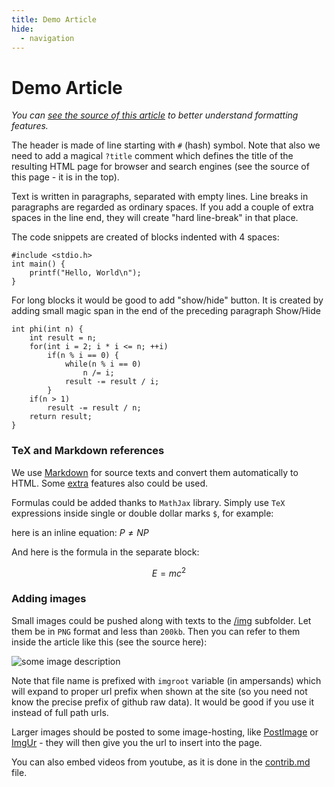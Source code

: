 ```yaml
---
title: Demo Article
hide:
  - navigation
---
```


# Demo Article

_You can [see the source of this article](https://raw.githubusercontent.com/e-maxx-eng/e-maxx-eng/master/src/demo-article.md) to better understand formatting features._

The header is made of line starting with `#` (hash) symbol. Note that also we need to add a magical `?title` comment which
defines the title of the resulting HTML page for browser and search engines (see the source of this page - it is in the top).

Text is written in paragraphs, separated with empty lines. Line breaks in paragraphs are regarded as ordinary spaces. If you
add a couple of extra spaces in the line end, they will create "hard line-break" in that place.

The code snippets are created of blocks indented with 4 spaces:

    #include <stdio.h>
    int main() {
        printf("Hello, World\n");
    }
    
For long blocks it would be good to add "show/hide" button. It is created by adding small magic span in the end of
the preceding paragraph <span class="toggle-code">Show/Hide</span>

	int phi(int n) {
		int result = n;
		for(int i = 2; i * i <= n; ++i)
			if(n % i == 0) {
				while(n % i == 0)
					n /= i;
				result -= result / i;
			}
		if(n > 1)
			result -= result / n;
		return result;
	}

### TeX and Markdown references

We use [Markdown](https://daringfireball.net/projects/markdown) for source texts and
convert them automatically to HTML.
Some [extra](https://michelf.ca/projects/php-markdown/extra/) features also could be used.

Formulas could be added thanks to `MathJax` library. Simply use `TeX` expressions inside single or double dollar marks `$`, for example:

here is an inline equation: $P \ne NP$

And here is the formula in the separate block:

$$E = mc^{2}$$

### Adding images

Small images could be pushed along with texts to the [/img](https://github.com/e-maxx-eng/e-maxx-eng/tree/master/img) subfolder. Let them be in `PNG` format and less than `200kb`. Then you can refer to them inside the article like this (see the source here):

![some image description](search-bridge-formula.png)

Note that file name is prefixed with `imgroot` variable (in ampersands) which will expand to proper url prefix when shown at the site (so you need not know the precise prefix of github raw data). It would be good if you use it instead of full path urls.

Larger images should be posted to some image-hosting, like [PostImage](http://postimage.org) or [ImgUr](http://imgur.com/) - they will then give you the url to insert into the page.

You can also embed videos from youtube, as it is done in the [contrib.md](contrib.md) file.
